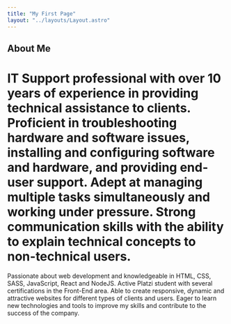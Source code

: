 ```yaml
---
title: "My First Page"
layout: "../layouts/Layout.astro"
---
```


## About Me

# IT Support professional with over 10 years of experience in providing technical assistance to clients. Proficient in troubleshooting hardware and software issues, installing and configuring software and hardware, and providing end-user support. Adept at managing multiple tasks simultaneously and working under pressure. Strong communication skills with the ability to explain technical concepts to non-technical users.


Passionate about web development and knowledgeable in HTML, CSS, SASS, JavaScript, React and NodeJS. Active Platzi student with several certifications in the Front-End area. Able to create responsive, dynamic and attractive websites for different types of clients and users. Eager to learn new technologies and tools to improve my skills and contribute to the success of the company.